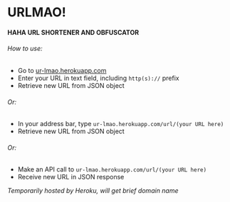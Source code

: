 # URLMAO!

#### HAHA URL SHORTENER AND OBFUSCATOR

###### How to use:
* Go to [ur-lmao.herokuapp.com](http://ur-lmao.herokuapp.com)
* Enter your URL in text field, including `http(s)://` prefix
* Retrieve new URL from JSON object
###### Or:
* In your address bar, type `ur-lmao.herokuapp.com/url/(your URL here)`
* Retrieve new URL from JSON object
###### Or:
* Make an API call to `ur-lmao.herokuapp.com/url/(your URL here)`
* Receive new URL in JSON response




_Temporarily hosted by Heroku, will get brief domain name_

